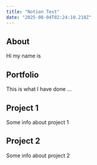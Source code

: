 ```yaml
---
title: "Notion Test"
date: "2025-08-04T02:24:10.218Z"
---
```



## About

Hi my name is


## Portfolio

This is what I have done …


## Project 1

Some info about project 1


## Project 2

Some info about project 2

